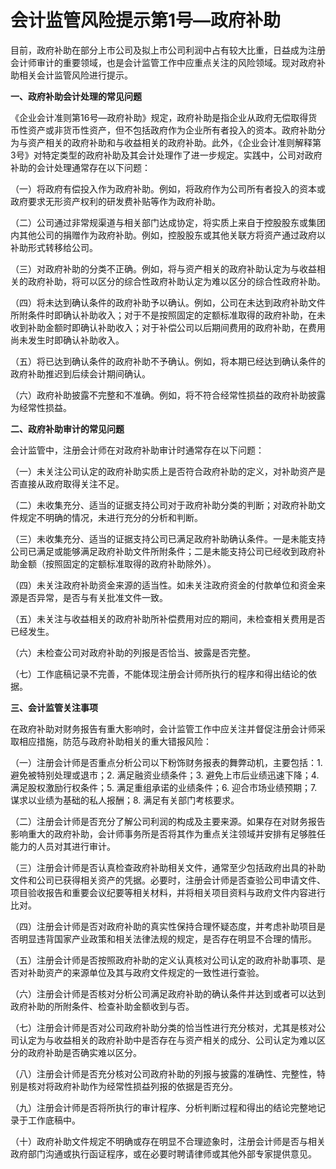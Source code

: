 # 会计监管风险提示第1号—政府补助

目前，政府补助在部分上市公司及拟上市公司利润中占有较大比重，日益成为注册会计师审计的重要领域，也是会计监管工作中应重点关注的风险领域。现对政府补助相关会计监管风险进行提示。

**一、政府补助会计处理的常见问题**

《企业会计准则第16号—政府补助》规定，政府补助是指企业从政府无偿取得货币性资产或非货币性资产，但不包括政府作为企业所有者投入的资本。政府补助分为与资产相关的政府补助和与收益相关的政府补助。此外，《企业会计准则解释第3号》对特定类型的政府补助及其会计处理作了进一步规定。实践中，公司对政府补助的会计处理通常存在以下问题：

（一）将政府有偿投入作为政府补助。例如，将政府作为公司所有者投入的资本或政府要求无形资产权利的研发费补贴等作为政府补助。

（二）公司通过非常规渠道与相关部门达成协定，将实质上来自于控股股东或集团内其他公司的捐赠作为政府补助。例如，控股股东或其他关联方将资产通过政府以补助形式转移给公司。

（三）对政府补助的分类不正确。例如，将与资产相关的政府补助认定为与收益相关的政府补助，将可以区分的综合性政府补助认定为难以区分的综合性政府补助。

（四）将未达到确认条件的政府补助予以确认。例如，公司在未达到政府补助文件所附条件时即确认补助收入；对于不是按照固定的定额标准取得的政府补助，在未收到补助金额时即确认补助收入；对于补偿公司以后期间费用的政府补助，在费用尚未发生时即确认补助收入。

（五）将已达到确认条件的政府补助不予确认。例如，将本期已经达到确认条件的政府补助推迟到后续会计期间确认。

（六）政府补助披露不完整和不准确。例如，将不符合经常性损益的政府补助披露为经常性损益。

**二、政府补助审计的常见问题**

会计监管中，注册会计师在对政府补助审计时通常存在以下问题：

（一）未关注公司认定的政府补助实质上是否符合政府补助的定义，对补助资产是否直接从政府取得关注不足。

（二）未收集充分、适当的证据支持公司对于政府补助分类的判断；对政府补助文件规定不明确的情况，未进行充分的分析和判断。

（三）未收集充分、适当的证据支持公司已满足政府补助确认条件。一是未能支持公司已满足或能够满足政府补助文件所附条件；二是未能支持公司已经收到政府补助金额（按照固定的定额标准取得的政府补助除外）。

（四）未关注政府补助资金来源的适当性。如未关注政府资金的付款单位和资金来源是否异常，是否与有关批准文件一致。

（五）未关注与收益相关的政府补助所补偿费用对应的期间，未检查相关费用是否已经发生。

（六）未检查公司对政府补助的列报是否恰当、披露是否完整。

（七）工作底稿记录不完善，不能体现注册会计师所执行的程序和得出结论的依据。

**三、会计监管关注事项**

在政府补助对财务报告有重大影响时，会计监管工作中应关注并督促注册会计师采取相应措施，防范与政府补助相关的重大错报风险：

（一）注册会计师是否重点分析公司以下粉饰财务报表的舞弊动机，主要包括：1. 避免被特别处理或退市；2. 满足融资业绩条件；3. 避免上市后业绩迅速下降；4. 满足股权激励行权条件；5. 满足重组承诺的业绩条件；6. 迎合市场业绩预期；7. 谋求以业绩为基础的私人报酬；8. 满足有关部门考核要求。

（二）注册会计师是否充分了解公司利润的构成及主要来源。如果存在对财务报告影响重大的政府补助，会计师事务所是否将其作为重点关注领域并安排有足够胜任能力的人员对其进行审计。

（三）注册会计师是否认真检查政府补助相关文件，通常至少包括政府出具的补助文件和公司已获得相关资产的凭据。必要时，注册会计师是否查验公司申请文件、项目验收报告和重要会议纪要等相关材料，并将相关项目资料与政府文件内容进行比对。

（四）注册会计师是否对政府补助的真实性保持合理怀疑态度，并考虑补助项目是否明显违背国家产业政策和相关法律法规的规定，是否存在明显不合理的情形。

（五）注册会计师是否按照政府补助的定义认真核对公司认定的政府补助事项、是否对补助资产的来源单位及其与政府文件规定的一致性进行查验。

（六）注册会计师是否核对分析公司满足政府补助的确认条件并达到或者可以达到政府补助的所附条件、检查补助金额收到与否。

（七）注册会计师是否对公司政府补助分类的恰当性进行充分核对，尤其是核对公司认定为与收益相关的政府补助中是否存在与资产相关的成分、公司认定为难以区分的政府补助是否确实难以区分。

（八）注册会计师是否充分核对公司政府补助的列报与披露的准确性、完整性，特别是核对将政府补助作为经常性损益列报的依据是否充分。

（九）注册会计师是否将所执行的审计程序、分析判断过程和得出的结论完整地记录于工作底稿中。

（十）政府补助文件规定不明确或存在明显不合理迹象时，注册会计师是否与相关政府部门沟通或执行函证程序，或在必要时聘请律师或其他外部专家提供意见。